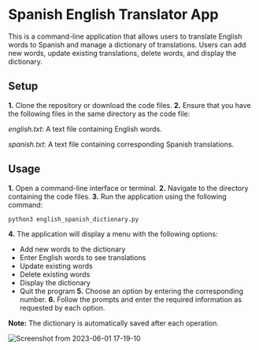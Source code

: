 # Spanish English Translator App
This is a command-line application that allows users to translate English words to Spanish and manage a dictionary of translations. Users can add new words, update existing translations, delete words, and display the dictionary.
## Setup
**1.** Clone the repository or download the code files.
**2.** Ensure that you have the following files in the same directory as the code file:

*english.txt*: A text file containing English words.

*spanish.txt*: A text file containing corresponding Spanish translations.

## Usage
**1.** Open a command-line interface or terminal.
**2.** Navigate to the directory containing the code files.
**3.** Run the application using the following command:
```python
python3 english_spanish_dictionary.py
```
**4.** The application will display a menu with the following options:
* Add new words to the dictionary
* Enter English words to see translations
* Update existing words
* Delete existing words
* Display the dictionary
* Quit the program
**5.** Choose an option by entering the corresponding number.
**6.** Follow the prompts and enter the required information as requested by each option.

**Note:** The dictionary is automatically saved after each operation.


![Screenshot from 2023-06-01 17-19-10](https://github.com/sezinarseven/dictionary-english-spanish-/assets/88224304/a2e4e8ba-6bac-42ca-bfcb-c10e36890933)
